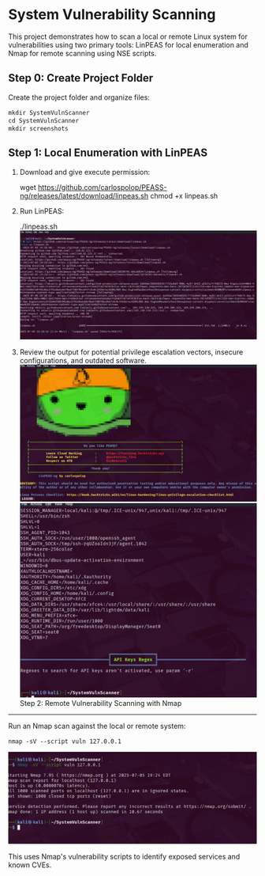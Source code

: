 System Vulnerability Scanning
=============================

This project demonstrates how to scan a local or remote Linux system for vulnerabilities using two primary tools: LinPEAS for local enumeration and Nmap for remote scanning using NSE scripts.


Step 0: Create Project Folder
-----------------------------
Create the project folder and organize files:

    mkdir SystemVulnScanner
    cd SystemVulnScanner
    mkdir screenshots

Step 1: Local Enumeration with LinPEAS
--------------------------------------
1. Download and give execute permission:

    wget https://github.com/carlospolop/PEASS-ng/releases/latest/download/linpeas.sh
    chmod +x linpeas.sh

2. Run LinPEAS:

    ./linpeas.sh
![System Vulnerability Scan](https://raw.githubusercontent.com/mchyasn/cyber-Projs-beginner-to-advanced/main/SystemVulnScanner/sc/Screenshot%202025-07-05%20161915.png)


3. Review the output for potential privilege escalation vectors, insecure configurations, and outdated software.
![Vulnerability Scan Results](https://raw.githubusercontent.com/mchyasn/cyber-Projs-beginner-to-advanced/main/SystemVulnScanner/sc/Screenshot%202025-07-05%20162406.png)
![System Scan Details](https://raw.githubusercontent.com/mchyasn/cyber-Projs-beginner-to-advanced/main/SystemVulnScanner/sc/Screenshot%202025-07-05%20162428.png)
Step 2: Remote Vulnerability Scanning with Nmap
-----------------------------------------------
Run an Nmap scan against the local or remote system:

    nmap -sV --script vuln 127.0.0.1
![Nmap Scan Results](https://raw.githubusercontent.com/mchyasn/cyber-Projs-beginner-to-advanced/main/SystemVulnScanner/sc/nmap00.png)

This uses Nmap's vulnerability scripts to identify exposed services and known CVEs.


